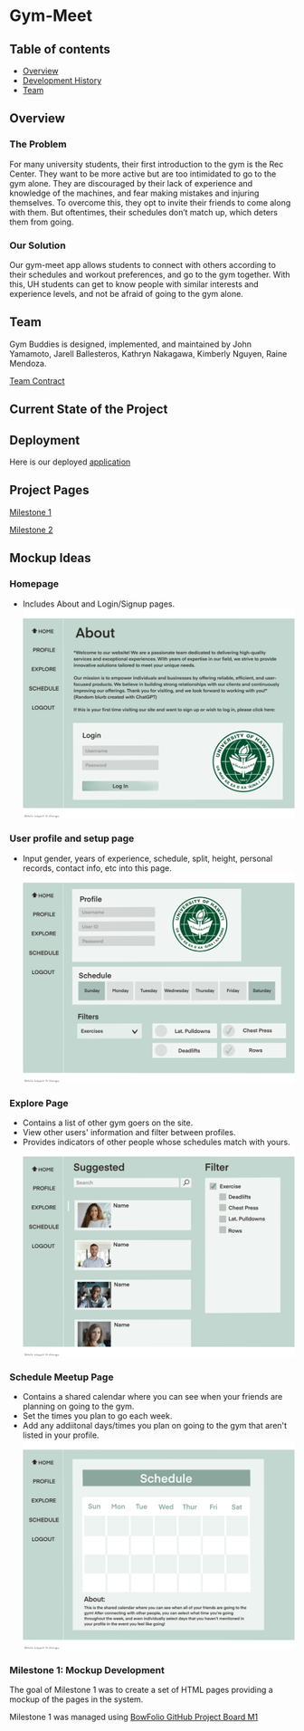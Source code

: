 # Gym-Meet

## Table of contents

* [Overview](#overview)
* [Development History](#development-history)
* [Team](#team)


## Overview

### The Problem
For many university students, their first introduction to the gym is the Rec Center. They want to be more active but are too intimidated to go to the gym alone. They are discouraged by their lack of experience and knowledge of the machines, and fear making mistakes and injuring themselves. To overcome this, they opt to invite their friends to come along with them. But oftentimes, their schedules don’t match up, which deters them from going.

### Our Solution
Our gym-meet app allows students to connect with others according to their schedules and workout preferences, and go to the gym together. With this, UH students can get to know people with similar interests and experience levels, and not be afraid of going to the gym alone.

## Team

Gym Buddies is designed, implemented, and maintained by John Yamamoto, Jarell Ballesteros, Kathryn Nakagawa, Kimberly Nguyen, Raine Mendoza.

[Team Contract](https://docs.google.com/document/d/1vLohLOMnnn7a7mI3A0naIYsxXPSLakaRsPm0aQS7NiY/edit?tab=t.0)

## Current State of the Project

## Deployment

Here is our deployed [application](#)

## Project Pages

[Milestone 1](https://github.com/orgs/gym-meet/projects/2)

[Milestone 2](https://github.com/orgs/gym-meet/projects/7)


## Mockup Ideas

### Homepage
* Includes About and Login/Signup pages.
![](images/homepage.png)

### User profile and setup page
* Input gender, years of experience, schedule, split, height, personal records, contact info, etc into this page.
![](images/profilepage.png)

### Explore Page
* Contains a list of other gym goers on the site.
* View other users' information and filter between profiles.
* Provides indicators of other people whose schedules match with yours.
![](images/explorepage.png)

### Schedule Meetup Page
* Contains a shared calendar where you can see when your friends are planning on going to the gym.
* Set the times you plan to go each week.
* Add any addiitonal days/times you plan on going to the gym that aren't listed in your profile.
![](images/schedulepage.png)


### Milestone 1: Mockup Development

The goal of Milestone 1 was to create a set of HTML pages providing a mockup of the pages in the system.

Milestone 1 was managed using [BowFolio GitHub Project Board M1](https://github.com/bowfolios/bowfolios/projects/1)


